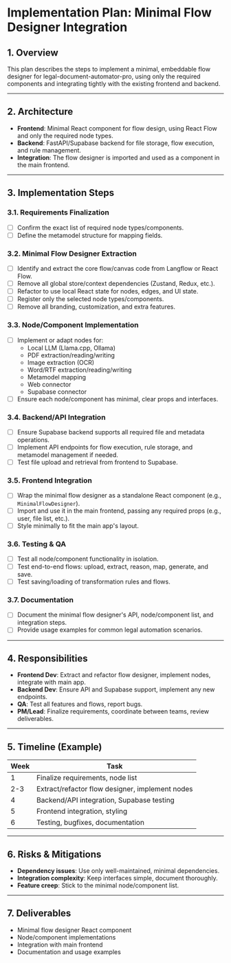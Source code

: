 # Implementation Plan: Minimal Flow Designer Integration

## 1. Overview
This plan describes the steps to implement a minimal, embeddable flow designer for legal-document-automator-pro, using only the required components and integrating tightly with the existing frontend and backend.

---

## 2. Architecture

- **Frontend**: Minimal React component for flow design, using React Flow and only the required node types.
- **Backend**: FastAPI/Supabase backend for file storage, flow execution, and rule management.
- **Integration**: The flow designer is imported and used as a component in the main frontend.

---

## 3. Implementation Steps

### 3.1. Requirements Finalization
- [ ] Confirm the exact list of required node types/components.
- [ ] Define the metamodel structure for mapping fields.

### 3.2. Minimal Flow Designer Extraction
- [ ] Identify and extract the core flow/canvas code from Langflow or React Flow.
- [ ] Remove all global store/context dependencies (Zustand, Redux, etc.).
- [ ] Refactor to use local React state for nodes, edges, and UI state.
- [ ] Register only the selected node types/components.
- [ ] Remove all branding, customization, and extra features.

### 3.3. Node/Component Implementation
- [ ] Implement or adapt nodes for:
    - Local LLM (Llama.cpp, Ollama)
    - PDF extraction/reading/writing
    - Image extraction (OCR)
    - Word/RTF extraction/reading/writing
    - Metamodel mapping
    - Web connector
    - Supabase connector
- [ ] Ensure each node/component has minimal, clear props and interfaces.

### 3.4. Backend/API Integration
- [ ] Ensure Supabase backend supports all required file and metadata operations.
- [ ] Implement API endpoints for flow execution, rule storage, and metamodel management if needed.
- [ ] Test file upload and retrieval from frontend to Supabase.

### 3.5. Frontend Integration
- [ ] Wrap the minimal flow designer as a standalone React component (e.g., `MinimalFlowDesigner`).
- [ ] Import and use it in the main frontend, passing any required props (e.g., user, file list, etc.).
- [ ] Style minimally to fit the main app's layout.

### 3.6. Testing & QA
- [ ] Test all node/component functionality in isolation.
- [ ] Test end-to-end flows: upload, extract, reason, map, generate, and save.
- [ ] Test saving/loading of transformation rules and flows.

### 3.7. Documentation
- [ ] Document the minimal flow designer's API, node/component list, and integration steps.
- [ ] Provide usage examples for common legal automation scenarios.

---

## 4. Responsibilities

- **Frontend Dev**: Extract and refactor flow designer, implement nodes, integrate with main app.
- **Backend Dev**: Ensure API and Supabase support, implement any new endpoints.
- **QA**: Test all features and flows, report bugs.
- **PM/Lead**: Finalize requirements, coordinate between teams, review deliverables.

---

## 5. Timeline (Example)

| Week | Task                                      |
|------|-------------------------------------------|
| 1    | Finalize requirements, node list          |
| 2-3  | Extract/refactor flow designer, implement nodes |
| 4    | Backend/API integration, Supabase testing |
| 5    | Frontend integration, styling             |
| 6    | Testing, bugfixes, documentation          |

---

## 6. Risks & Mitigations

- **Dependency issues**: Use only well-maintained, minimal dependencies.
- **Integration complexity**: Keep interfaces simple, document thoroughly.
- **Feature creep**: Stick to the minimal node/component list.

---

## 7. Deliverables
- Minimal flow designer React component
- Node/component implementations
- Integration with main frontend
- Documentation and usage examples 